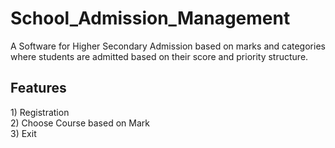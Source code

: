 # School_Admission_Management
A Software for Higher Secondary Admission based on marks and categories where students are admitted based on their score and priority structure.
<h2> Features </h2>
1) Registration<br>
2) Choose Course based on Mark<br>
3) Exit
